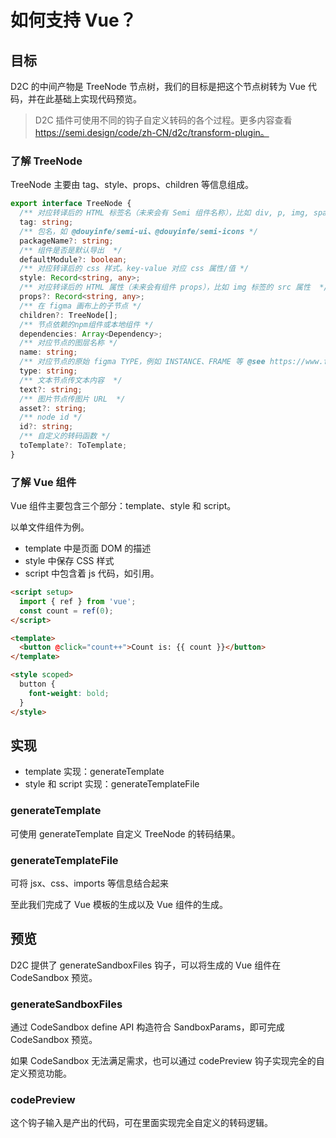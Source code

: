 # 如何支持 Vue？

## 目标

D2C 的中间产物是 TreeNode 节点树，我们的目标是把这个节点树转为 Vue 代码，并在此基础上实现代码预览。

> D2C 插件可使用不同的钩子自定义转码的各个过程。更多内容查看 https://semi.design/code/zh-CN/d2c/transform-plugin。

### 了解 TreeNode

TreeNode 主要由 tag、style、props、children 等信息组成。

```ts
export interface TreeNode {
  /** 对应转译后的 HTML 标签名（未来会有 Semi 组件名称），比如 div, p, img, span  */
  tag: string;
  /** 包名，如 @douyinfe/semi-ui、@douyinfe/semi-icons */
  packageName?: string;
  /** 组件是否是默认导出  */
  defaultModule?: boolean;
  /** 对应转译后的 css 样式。key-value 对应 css 属性/值 */
  style: Record<string, any>;
  /** 对应转译后的 HTML 属性（未来会有组件 props），比如 img 标签的 src 属性  */
  props?: Record<string, any>;
  /** 在 figma 画布上的子节点 */
  children?: TreeNode[];
  /** 节点依赖的npm组件或本地组件 */
  dependencies: Array<Dependency>;
  /** 对应节点的图层名称 */
  name: string;
  /** 对应节点的原始 figma TYPE，例如 INSTANCE、FRAME 等 @see https://www.figma.com/plugin-docs/api/nodes/  */
  type: string;
  /** 文本节点传文本内容  */
  text?: string;
  /** 图片节点传图片 URL  */
  asset?: string;
  /** node id */
  id?: string;
  /** 自定义的转码函数 */
  toTemplate?: ToTemplate;
}
```

### 了解 Vue 组件

Vue 组件主要包含三个部分：template、style 和 script。

以单文件组件为例。

- template 中是页面 DOM 的描述
- style 中保存 CSS 样式
- script 中包含着 js 代码，如引用。

```html
<script setup>
  import { ref } from 'vue';
  const count = ref(0);
</script>

<template>
  <button @click="count++">Count is: {{ count }}</button>
</template>

<style scoped>
  button {
    font-weight: bold;
  }
</style>
```

## 实现

- template 实现：generateTemplate
- style 和 script 实现：generateTemplateFile

### generateTemplate

可使用 generateTemplate 自定义 TreeNode 的转码结果。

### generateTemplateFile

可将 jsx、css、imports 等信息结合起来

至此我们完成了 Vue 模板的生成以及 Vue 组件的生成。

## 预览

D2C 提供了 generateSandboxFiles 钩子，可以将生成的 Vue 组件在 CodeSandbox 预览。

### generateSandboxFiles

通过 CodeSandbox define API 构造符合 SandboxParams，即可完成 CodeSandbox 预览。

如果 CodeSandbox 无法满足需求，也可以通过 codePreview 钩子实现完全的自定义预览功能。

### codePreview

这个钩子输入是产出的代码，可在里面实现完全自定义的转码逻辑。

